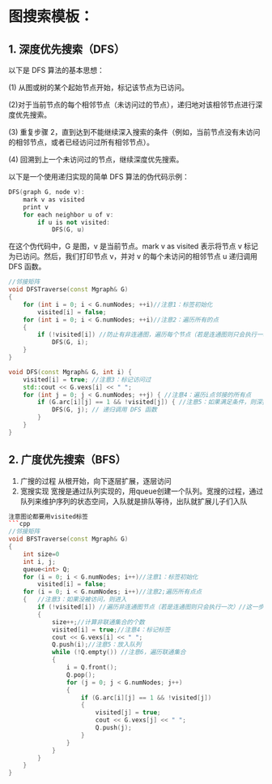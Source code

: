 # 图搜索模板：

## 1. 深度优先搜索（DFS）

以下是 DFS 算法的基本思想：

(1) 从图或树的某个起始节点开始，标记该节点为已访问。

(2)对于当前节点的每个相邻节点（未访问过的节点），递归地对该相邻节点进行深度优先搜索。

(3) 重复步骤 2，直到达到不能继续深入搜索的条件（例如，当前节点没有未访问的相邻节点，或者已经访问过所有相邻节点）。

(4) 回溯到上一个未访问过的节点，继续深度优先搜索。


以下是一个使用递归实现的简单 DFS 算法的伪代码示例：
```cpp
DFS(graph G, node v):
    mark v as visited
    print v
    for each neighbor u of v:
        if u is not visited:
            DFS(G, u)

```
在这个伪代码中，G 是图，v 是当前节点。mark v as visited 表示将节点 v 标记为已访问。然后，我们打印节点 v，并对 v 的每个未访问的相邻节点 u 递归调用 DFS 函数。


```cpp
//邻接矩阵
void DFSTraverse(const Mgraph& G)
{
	for (int i = 0; i < G.numNodes; ++i)//注意1：标签初始化
		visited[i] = false;
	for (int i = 0; i < G.numNodes; ++i)//注意2：遍历所有的点
	{
		if (!visited[i]) //防止有非连通图，遍历每个节点（若是连通图则只会执行一次）
			DFS(G, i);
	}
}

void DFS(const Mgraph& G, int i) {
    visited[i] = true; //注意3：标记访问过
    std::cout << G.vexs[i] << " ";
    for (int j = 0; j < G.numNodes; ++j) { //注意4：遍历i点邻接的所有点
        if (G.arc[i][j] == 1 && !visited[j]) { //注意5：如果满足条件，则深搜
            DFS(G, j); // 递归调用 DFS 函数
        }
    }
}
```

## 2. 广度优先搜索（BFS）

1. 广搜的过程
   从根开始，向下逐层扩展，逐层访问
2. 宽搜实现
   宽搜是通过队列实现的，用queue创建一个队列。宽搜的过程，通过队列来维护序列的状态空间，入队就是排队等待，出队就扩展儿子们入队


```cpp
注意图论都要用visited标签
```cpp
//邻接矩阵
void BFSTraverse(const Mgraph& G)
{
	int size=0
	int i, j;
	queue<int> Q;
	for (i = 0; i < G.numNodes; i++)//注意1：标签初始化
		visited[i] = false;
	for (i = 0; i < G.numNodes; i++)//注意2;遍历所有点点
	{	//注意3：如果没被访问，则进入
		if (!visited[i]) //遍历非连通图节点（若是连通图则只会执行一次）//这一步已经把第一个连通图全部遍历完了，若是相求，非联通集个数，可在下面加size++
		{
			size++;//计算非联通集合的个数
			visited[i] = true;//注意4：标记标签
			cout << G.vexs[i] << " ";
			Q.push(i);//注意5：放入队列
			while (!Q.empty()) //注意6，遍历联通集合
			{
				i = Q.front();
				Q.pop();
				for (j = 0; j < G.numNodes; j++)
				{
					if (G.arc[i][j] == 1 && !visited[j])
					{
						visited[j] = true;
						cout << G.vexs[j] << " ";
						Q.push(j);
					}
				}
			}
		}
	}
}
```




